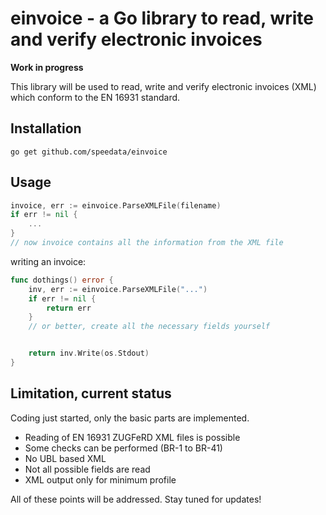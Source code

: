 # einvoice - a Go library to read, write and verify electronic invoices

**Work in progress**

This library will be used to read, write and verify electronic invoices (XML) which conform to the EN 16931 standard.

## Installation

    go get github.com/speedata/einvoice

## Usage

```go
invoice, err := einvoice.ParseXMLFile(filename)
if err != nil {
	...
}
// now invoice contains all the information from the XML file
```

writing an invoice:

```go
func dothings() error {
	inv, err := einvoice.ParseXMLFile("...")
	if err != nil {
		return err
	}
    // or better, create all the necessary fields yourself


	return inv.Write(os.Stdout)
}
````



## Limitation, current status

Coding just started, only the basic parts are implemented.

* Reading of EN 16931 ZUGFeRD XML files is possible
* Some checks can be performed (BR-1 to BR-41)
* No UBL based XML
* Not all possible fields are read
* XML output only for minimum profile

All of these points will be addressed. Stay tuned for updates!
